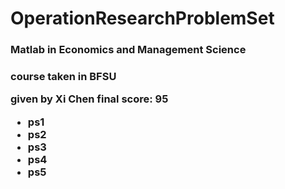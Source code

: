 # OperationResearchProblemSet
<h3>Matlab in Economics and Management Science<h3>
<p>course taken in BFSU</p>
<b>given by Xi Chen</b>
<b>final score: 95</b>
  
<ul>
  <li>ps1</li>
  <li>ps2</li>
  <li>ps3</li>
  <li>ps4</li>
  <li>ps5</li>
</ul>


